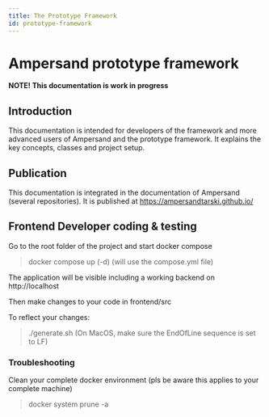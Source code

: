 ```yaml
---
title: The Prototype Framework
id: prototype-framework
---
```


# Ampersand prototype framework

**NOTE! This documentation is work in progress**

## Introduction
This documentation is intended for developers of the framework and more advanced users of Ampersand and the prototype framework. It explains the key concepts, classes and project setup.

## Publication
This documentation is integrated in the documentation of Ampersand (several repositories). It is published at https://ampersandtarski.github.io/

## Frontend Developer coding & testing

Go to the root folder of the project and start docker compose 
> docker compose up (-d) 
(will use the compose.yml file)

The application will be visible including a working backend on http://localhost

Then make changes to your code in frontend/src

To reflect your changes:
> ./generate.sh
(On MacOS, make sure the EndOfLine sequence is set to LF)

### Troubleshooting
Clean your complete docker environment (pls be aware this applies to your complete machine)
> docker system prune -a





